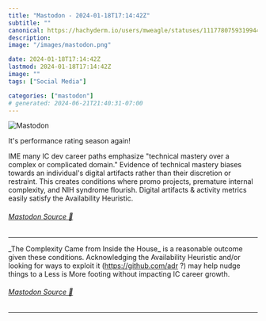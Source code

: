 ```yaml
---
title: "Mastodon - 2024-01-18T17:14:42Z"
subtitle: ""
canonical: https://hachyderm.io/users/mweagle/statuses/111778075931994441
description:
image: "/images/mastodon.png"

date: 2024-01-18T17:14:42Z
lastmod: 2024-01-18T17:14:42Z
image: ""
tags: ["Social Media"]

categories: ["mastodon"]
# generated: 2024-06-21T21:40:31-07:00
---
```

![Mastodon](/images/mastodon.png)

<p>It&#39;s performance rating season again!</p><p>IME many IC dev career paths emphasize &quot;technical mastery over a complex or complicated domain.&quot; Evidence of technical mastery biases towards an individual&#39;s digital artifacts rather than their discretion or restraint. This creates conditions where promo projects, premature internal complexity, and NIH syndrome flourish. Digital artifacts &amp; activity metrics easily satisfy the Availability Heuristic.</p>


###### [Mastodon Source 🐘](https://hachyderm.io/@mweagle/111778075931994441)

___

<p>_The Complexity Came from Inside the House_ is a reasonable outcome given these conditions. Acknowledging the Availability Heuristic and/or looking for ways to exploit it (<a href="https://github.com/adr" target="_blank" rel="nofollow noopener noreferrer" translate="no"><span class="invisible">https://</span><span class="">github.com/adr</span><span class="invisible"></span></a> ?) may help nudge things to a Less is More footing without impacting IC career growth.</p>


###### [Mastodon Source 🐘](https://hachyderm.io/@mweagle/111778078004737308)

___
